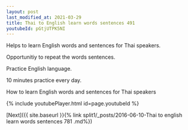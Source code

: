 ```yaml
---
layout: post
last_modified_at: 2021-03-29
title: Thai to English learn words sentences 491 
youtubeId: pGtjUTPK5NI
---
```

 
 
Helps to learn English words and sentences for Thai speakers.

Opportunitiy to repeat the words sentences. 

Practice English language. 
 
10 minutes practice every day. 
 
How to learn English words and sentences for Thai speakers 
 
{% include youtubePlayer.html id=page.youtubeId %}
 
 
[Next]({{ site.baseurl }}{% link  split1/_posts/2016-06-10-Thai to english learn words sentences 781 .md%})
 
